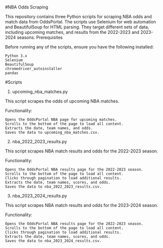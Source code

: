 #NBA Odds Scraping

This repository contains three Python scripts for scraping NBA odds and match data from OddsPortal. The scripts use Selenium for web automation and BeautifulSoup for HTML parsing. They target different sets of data, including upcoming matches, and results from the 2022-2023 and 2023-2024 seasons.
Prerequisites

Before running any of the scripts, ensure you have the following installed:

    Python 3.x
    Selenium
    BeautifulSoup
    chromedriver_autoinstaller
    pandas
#Scripts
1. upcoming_nba_matches.py

This script scrapes the odds of upcoming NBA matches.

Functionality:

    Opens the OddsPortal NBA page for upcoming matches.
    Scrolls to the bottom of the page to load all content.
    Extracts the date, team names, and odds.
    Saves the data to upcoming_nba_matches.csv.

2. nba_2022_2023_results.py

This script scrapes NBA match results and odds for the 2022-2023 season.

Functionality:

    Opens the OddsPortal NBA results page for the 2022-2023 season.
    Scrolls to the bottom of the page to load all content.
    Clicks through pagination to load additional results.
    Extracts the date, team names, scores, and odds.
    Saves the data to nba_2022_2023_results.csv.
3. nba_2023_2024_results.py

This script scrapes NBA match results and odds for the 2023-2024 season.

Functionality:

    Opens the OddsPortal NBA results page for the 2022-2023 season.
    Scrolls to the bottom of the page to load all content.
    Clicks through pagination to load additional results.
    Extracts the date, team names, scores, and odds.
    Saves the data to nba_2023_2024_results.csv.
